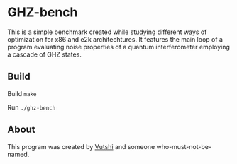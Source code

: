 # GHZ-bench

This is a simple benchmark created while studying different ways of optimization for x86 and e2k architechtures. It features the main loop of a program evaluating noise properties of a quantum interferometer employing a cascade of GHZ states.

## Build

Build
`make`

Run
`./ghz-bench`

## About

This program was created by [Vutshi](https://github.com/Vutshi) and someone who-must-not-be-named.
